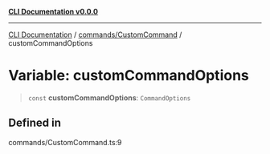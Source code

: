 [**CLI Documentation v0.0.0**](../../../README.md)

***

[CLI Documentation](../../../modules.md) / [commands/CustomCommand](../README.md) / customCommandOptions

# Variable: customCommandOptions

> `const` **customCommandOptions**: `CommandOptions`

## Defined in

commands/CustomCommand.ts:9
